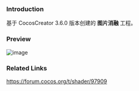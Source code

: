 ### Introduction
基于 CocosCreator 3.6.0 版本创建的 **图片消融** 工程。

### Preview
![image](../../../gif/202202/2022022414.gif)

### Related Links
https://forum.cocos.org/t/shader/97909
